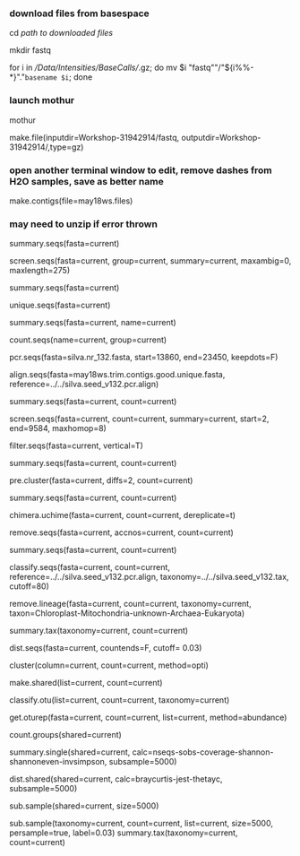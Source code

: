 ### download files from basespace

cd _path to downloaded files_

mkdir fastq

for i in */Data/Intensities/BaseCalls/*.gz; do mv $i "fastq""/"${i%%-*}"."`basename $i`; done

### launch mothur

mothur

make.file(inputdir=Workshop-31942914/fastq, outputdir=Workshop-31942914/,type=gz)

### open another terminal window to edit, remove dashes from H2O samples, save as better name

make.contigs(file=may18ws.files)

### may need to unzip if error thrown

summary.seqs(fasta=current)

screen.seqs(fasta=current, group=current, summary=current, maxambig=0, maxlength=275)

summary.seqs(fasta=current)

unique.seqs(fasta=current)

summary.seqs(fasta=current, name=current)

count.seqs(name=current, group=current)

pcr.seqs(fasta=silva.nr_132.fasta, start=13860, end=23450, keepdots=F)

align.seqs(fasta=may18ws.trim.contigs.good.unique.fasta, reference=../../silva.seed_v132.pcr.align)

summary.seqs(fasta=current, count=current)

screen.seqs(fasta=current, count=current, summary=current, start=2, end=9584, maxhomop=8)

filter.seqs(fasta=current, vertical=T)

summary.seqs(fasta=current, count=current)

pre.cluster(fasta=current, diffs=2, count=current)

summary.seqs(fasta=current, count=current)

chimera.uchime(fasta=current, count=current, dereplicate=t)

remove.seqs(fasta=current, accnos=current, count=current)

summary.seqs(fasta=current, count=current)

classify.seqs(fasta=current, count=current, reference=../../silva.seed_v132.pcr.align, taxonomy=../../silva.seed_v132.tax, cutoff=80)

remove.lineage(fasta=current, count=current, taxonomy=current, taxon=Chloroplast-Mitochondria-unknown-Archaea-Eukaryota)

summary.tax(taxonomy=current, count=current)

dist.seqs(fasta=current, countends=F, cutoff= 0.03)

cluster(column=current, count=current, method=opti)

make.shared(list=current, count=current)

classify.otu(list=current, count=current, taxonomy=current)

get.oturep(fasta=current, count=current, list=current, method=abundance)

count.groups(shared=current)

summary.single(shared=current, calc=nseqs-sobs-coverage-shannon-shannoneven-invsimpson, subsample=5000)

dist.shared(shared=current, calc=braycurtis-jest-thetayc, subsample=5000)

sub.sample(shared=current, size=5000)
 
sub.sample(taxonomy=current, count=current, list=current, size=5000, persample=true, label=0.03)
summary.tax(taxonomy=current, count=current)

